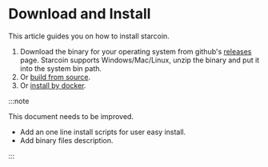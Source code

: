 # Download and Install

This article guides you on how to install starcoin.

1. Download the binary for your operating system from github's [releases](https://github.com/starcoinorg/starcoin/releases) page. Starcoin supports Windows/Mac/Linux, unzip the binary and put it into the system bin path.
2. Or [build from source](./build).
3. Or [install by docker](./install-by-docker).


:::note

This document needs to be improved.

* Add an one line install scripts for user easy install.
* Add binary files description.

:::
